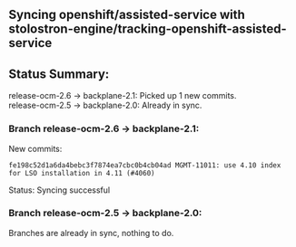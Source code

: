 ## Syncing openshift/assisted-service with stolostron-engine/tracking-openshift-assisted-service

## Status Summary:

release-ocm-2.6 -> backplane-2.1: Picked up 1 new commits.  
release-ocm-2.5 -> backplane-2.0: Already in sync.  

### Branch release-ocm-2.6 -> backplane-2.1:

New commits:

```
fe198c52d1a6da4bebc3f7874ea7cbc0b4cb04ad MGMT-11011: use 4.10 index for LSO installation in 4.11 (#4060)
```

Status: Syncing successful

### Branch release-ocm-2.5 -> backplane-2.0:

Branches are already in sync, nothing to do.
